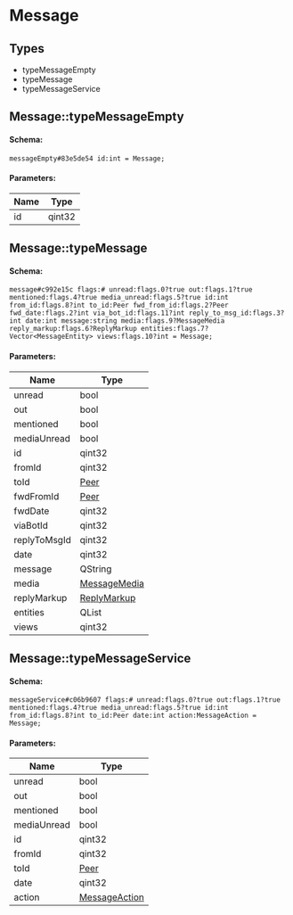 # Message

## Types

* typeMessageEmpty
* typeMessage
* typeMessageService

## Message::typeMessageEmpty

#### Schema:

`messageEmpty#83e5de54 id:int = Message;`

#### Parameters:

|Name|Type|
|----|----|
|id|qint32|

## Message::typeMessage

#### Schema:

`message#c992e15c flags:# unread:flags.0?true out:flags.1?true mentioned:flags.4?true media_unread:flags.5?true id:int from_id:flags.8?int to_id:Peer fwd_from_id:flags.2?Peer fwd_date:flags.2?int via_bot_id:flags.11?int reply_to_msg_id:flags.3?int date:int message:string media:flags.9?MessageMedia reply_markup:flags.6?ReplyMarkup entities:flags.7?Vector<MessageEntity> views:flags.10?int = Message;`

#### Parameters:

|Name|Type|
|----|----|
|unread|bool|
|out|bool|
|mentioned|bool|
|mediaUnread|bool|
|id|qint32|
|fromId|qint32|
|toId|[Peer](peer.md)|
|fwdFromId|[Peer](peer.md)|
|fwdDate|qint32|
|viaBotId|qint32|
|replyToMsgId|qint32|
|date|qint32|
|message|QString|
|media|[MessageMedia](messagemedia.md)|
|replyMarkup|[ReplyMarkup](replymarkup.md)|
|entities|QList<MessageEntity>|
|views|qint32|

## Message::typeMessageService

#### Schema:

`messageService#c06b9607 flags:# unread:flags.0?true out:flags.1?true mentioned:flags.4?true media_unread:flags.5?true id:int from_id:flags.8?int to_id:Peer date:int action:MessageAction = Message;`

#### Parameters:

|Name|Type|
|----|----|
|unread|bool|
|out|bool|
|mentioned|bool|
|mediaUnread|bool|
|id|qint32|
|fromId|qint32|
|toId|[Peer](peer.md)|
|date|qint32|
|action|[MessageAction](messageaction.md)|

